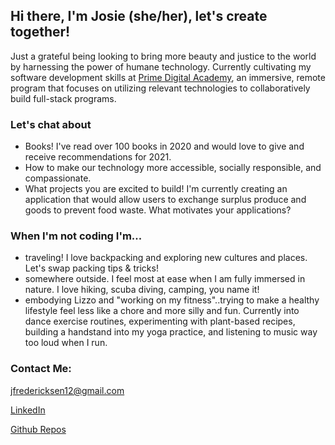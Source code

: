 <h2>Hi there, I'm Josie (she/her), let's create together!</h2>

Just a grateful being looking to bring more beauty and justice to the world by harnessing the power of humane technology. Currently cultivating my software development skills at [Prime Digital Academy](https://primeacademy.io/), an immersive, remote program that focuses on utilizing relevant technologies to collaboratively build full-stack programs. 

<h3>Let's chat about</h3>
<ul>
  <li>Books! I've read over 100 books in 2020 and would love to give and receive recommendations for 2021.
  <li>How to make our technology more accessible, socially responsible, and compassionate.
  <li>What projects you are excited to build! I'm currently creating an application that would allow users to exchange surplus produce and goods to prevent food           waste. What motivates your applications?
</ul>

<h3>When I'm not coding I'm...</h3>
 <ul>
    <li>traveling! I love backpacking and exploring new cultures and places. Let's swap packing tips & tricks!
    <li>somewhere outside. I feel most at ease when I am fully immersed in nature. I love hiking, scuba diving, camping, you name it!
    <li>embodying Lizzo and "working on my fitness"..trying to make a healthy lifestyle feel less like a chore and more silly and fun. Currently into dance exercise         routines, experimenting with plant-based recipes, building a handstand into my yoga practice, and listening to music way too loud when I run.</li>
 </ul>
 
<h3>Contact Me: </h3> 
 
jfredericksen12@gmail.com

[LinkedIn](https://www.linkedin.com/in/josie-fredericksen/)

[Github Repos](https://github.com/freder48?tab=repositories)


   
